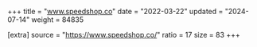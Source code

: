 +++
title = "www.speedshop.co"
date = "2022-03-22"
updated = "2024-07-14"
weight = 84835

[extra]
source = "https://www.speedshop.co/"
ratio = 17
size = 83
+++
